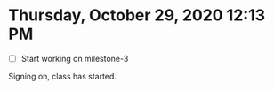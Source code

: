 # Thursday, October 29, 2020 12:13 PM

- [ ] Start working on milestone-3

Signing on, class has started.
